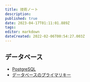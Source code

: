 ```yaml
---
title: 技術ノート
description: 
published: true
date: 2023-04-17T01:11:01.889Z
tags: 
editor: markdown
dateCreated: 2022-02-06T00:54:27.003Z
---
```


## データベース

- [PostgreSQL](/postgres)
- [データベースのプライマリキー](/database_primary_key)
